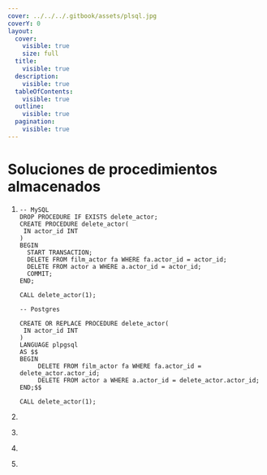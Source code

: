 ```yaml
---
cover: ../../../.gitbook/assets/plsql.jpg
coverY: 0
layout:
  cover:
    visible: true
    size: full
  title:
    visible: true
  description:
    visible: true
  tableOfContents:
    visible: true
  outline:
    visible: true
  pagination:
    visible: true
---
```


# Soluciones de procedimientos almacenados

1. ```plsql
   -- MySQL
   DROP PROCEDURE IF EXISTS delete_actor;
   CREATE PROCEDURE delete_actor(
   	IN actor_id INT
   )
   BEGIN
     START TRANSACTION;
     DELETE FROM film_actor fa WHERE fa.actor_id = actor_id;
     DELETE FROM actor a WHERE a.actor_id = actor_id;
     COMMIT;
   END;

   CALL delete_actor(1);

   -- Postgres

   CREATE OR REPLACE PROCEDURE delete_actor(
   	IN actor_id INT
   )
   LANGUAGE plpgsql
   AS $$
   BEGIN
     	DELETE FROM film_actor fa WHERE fa.actor_id = delete_actor.actor_id;
     	DELETE FROM actor a WHERE a.actor_id = delete_actor.actor_id;
   END;$$

   CALL delete_actor(1);
   ```
2. ```plsql
   ```
3. ```plsql
   ```
4. ```plsql
   ```
5. ```plsql
   ```
